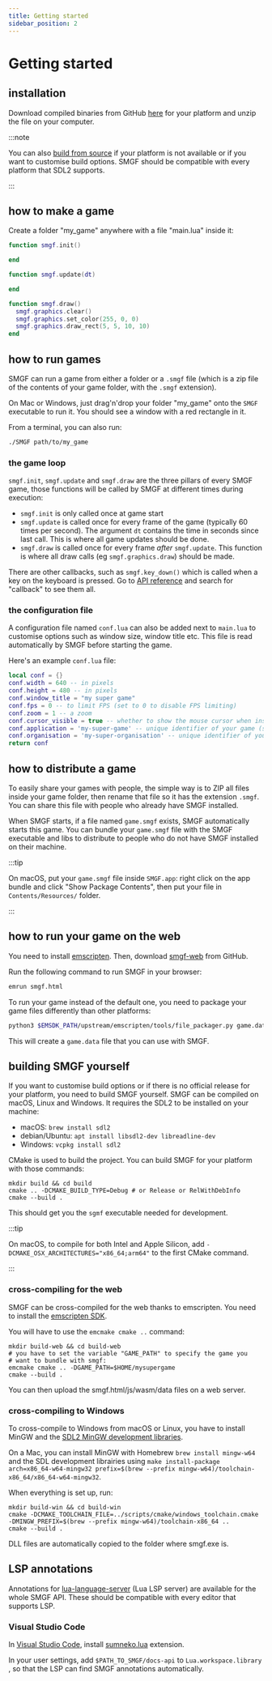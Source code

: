 ```yaml
---
title: Getting started
sidebar_position: 2
---
```


# Getting started

## installation

Download compiled binaries from GitHub [here](https://github.com/superzazu/smgf/releases/latest) for your platform and unzip the file on your computer.

:::note

You can also [build from source](./getting-started.md#building-smgf-yourself) if your platform is not available or if you want to customise build options. SMGF should be compatible with every platform that SDL2 supports.

:::

## how to make a game

Create a folder "my_game" anywhere with a file "main.lua" inside it:

```lua
function smgf.init()

end

function smgf.update(dt)

end

function smgf.draw()
  smgf.graphics.clear()
  smgf.graphics.set_color(255, 0, 0)
  smgf.graphics.draw_rect(5, 5, 10, 10)
end
```

## how to run games

SMGF can run a game from either a folder or a `.smgf` file (which is a zip file of the contents of your game folder, with the `.smgf` extension).

On Mac or Windows, just drag'n'drop your folder "my_game" onto the `SMGF` executable to run it. You should see a window with a red rectangle in it.

From a terminal, you can also run:

```sh
./SMGF path/to/my_game
```

### the game loop

`smgf.init`, `smgf.update` and `smgf.draw` are the three pillars of every SMGF game, those functions will be called by SMGF at different times during execution:

- `smgf.init` is only called once at game start
- `smgf.update` is called once for every frame of the game (typically 60 times per second). The argument `dt` contains the time in seconds since last call. This is where all game updates should be done.
- `smgf.draw` is called once for every frame _after_ `smgf.update`. This function is where all draw calls (eg `smgf.graphics.draw`) should be made.

There are other callbacks, such as `smgf.key_down()` which is called when a key on the keyboard is pressed. Go to [API reference](./api.md) and search for "callback" to see them all.

### the configuration file

A configuration file named `conf.lua` can also be added next to `main.lua` to customise options such as window size, window title etc. This file is read automatically by SMGF before starting the game.

Here's an example `conf.lua` file:

```lua
local conf = {}
conf.width = 640 -- in pixels
conf.height = 480 -- in pixels
conf.window_title = "my super game"
conf.fps = 0 -- to limit FPS (set to 0 to disable FPS limiting)
conf.zoom = 1 -- a zoom
conf.cursor_visible = true -- whether to show the mouse cursor when inside window
conf.application = 'my-super-game' -- unique identifier of your game (see game identity in docs)
conf.organisation = 'my-super-organisation' -- unique identifier of your organisation (see game identity in docs)
return conf
```

## how to distribute a game

To easily share your games with people, the simple way is to ZIP all files inside your game folder, then rename that file so it has the extension `.smgf`. You can share this file with people who already have SMGF installed.

When SMGF starts, if a file named `game.smgf` exists, SMGF automatically starts this game. You can bundle your `game.smgf` file with the SMGF executable and libs to distribute to people who do not have SMGF installed on their machine.

:::tip

On macOS, put your `game.smgf` file inside `SMGF.app`: right click on the app bundle and click "Show Package Contents", then put your file in `Contents/Resources/` folder.

:::

## how to run your game on the web

You need to install [emscripten](https://emscripten.org/docs/getting_started/downloads.html).
Then, download [smgf-web](https://github.com/superzazu/smgf/releases/latest) from GitHub.

Run the following command to run SMGF in your browser:

```sh
emrun smgf.html
```

To run your game instead of the default one, you need to package your game files differently than other platforms:

```sh
python3 $EMSDK_PATH/upstream/emscripten/tools/file_packager.py game.data --preload $PATH_TO_MY_GAME_FOLDER@/game
```

This will create a `game.data` file that you can use with SMGF.

## building SMGF yourself

If you want to customise build options or if there is no official release for your platform, you need to build SMGF yourself. SMGF can be compiled on macOS, Linux and Windows.
It requires the SDL2 to be installed on your machine:

- macOS: `brew install sdl2`
- debian/Ubuntu: `apt install libsdl2-dev libreadline-dev`
- Windows: `vcpkg install sdl2`

CMake is used to build the project. You can build SMGF for your platform
with those commands:

```shell
mkdir build && cd build
cmake .. -DCMAKE_BUILD_TYPE=Debug # or Release or RelWithDebInfo
cmake --build .
```

This should get you the `sgmf` executable needed for development.

:::tip

On macOS, to compile for both Intel and Apple Silicon, add `-DCMAKE_OSX_ARCHITECTURES="x86_64;arm64"` to the first CMake command.

:::

### cross-compiling for the web

SMGF can be cross-compiled for the web thanks to emscripten. You need
to install the [emscripten SDK](https://emscripten.org/docs/getting_started/downloads.html#download-and-install).

You will have to use the `emcmake cmake ..` command:

```shell
mkdir build-web && cd build-web
# you have to set the variable "GAME_PATH" to specify the game you
# want to bundle with smgf:
emcmake cmake .. -DGAME_PATH=$HOME/mysupergame
cmake --build .
```

You can then upload the smgf.html/js/wasm/data files on a web server.

### cross-compiling to Windows

To cross-compile to Windows from macOS or Linux, you have to install MinGW and the [SDL2 MinGW development libraries](https://github.com/libsdl-org/SDL/releases/download/release-2.26.1/SDL2-devel-2.26.1-mingw.tar.gz).

On a Mac, you can install MinGW with Homebrew `brew install mingw-w64` and the SDL development librairies using `make install-package arch=x86_64-w64-mingw32 prefix=$(brew --prefix mingw-w64)/toolchain-x86_64/x86_64-w64-mingw32`.

When everything is set up, run:

```shell
mkdir build-win && cd build-win
cmake -DCMAKE_TOOLCHAIN_FILE=../scripts/cmake/windows_toolchain.cmake -DMINGW_PREFIX=$(brew --prefix mingw-w64)/toolchain-x86_64 ..
cmake --build .
```

DLL files are automatically copied to the folder where smgf.exe is.

## LSP annotations

Annotations for [lua-language-server](https://github.com/LuaLS/lua-language-server) (Lua LSP server) are available for the whole SMGF API. These should be compatible with every editor that supports LSP.

### Visual Studio Code

In [Visual Studio Code](https://code.visualstudio.com), install [sumneko.lua](https://marketplace.visualstudio.com/items?itemName=sumneko.lua) extension.

In your user settings, add `$PATH_TO_SMGF/docs-api` to `Lua.workspace.library` , so that the LSP can find SMGF annotations automatically.

